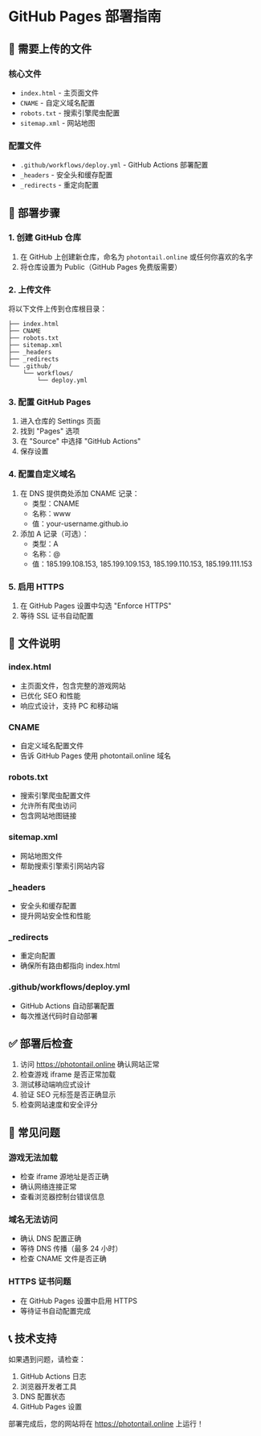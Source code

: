 # GitHub Pages 部署指南

## 📁 需要上传的文件

### 核心文件
- `index.html` - 主页面文件
- `CNAME` - 自定义域名配置
- `robots.txt` - 搜索引擎爬虫配置
- `sitemap.xml` - 网站地图

### 配置文件
- `.github/workflows/deploy.yml` - GitHub Actions 部署配置
- `_headers` - 安全头和缓存配置
- `_redirects` - 重定向配置

## 🚀 部署步骤

### 1. 创建 GitHub 仓库
1. 在 GitHub 上创建新仓库，命名为 `photontail.online` 或任何你喜欢的名字
2. 将仓库设置为 Public（GitHub Pages 免费版需要）

### 2. 上传文件
将以下文件上传到仓库根目录：
```
├── index.html
├── CNAME
├── robots.txt
├── sitemap.xml
├── _headers
├── _redirects
└── .github/
    └── workflows/
        └── deploy.yml
```

### 3. 配置 GitHub Pages
1. 进入仓库的 Settings 页面
2. 找到 "Pages" 选项
3. 在 "Source" 中选择 "GitHub Actions"
4. 保存设置

### 4. 配置自定义域名
1. 在 DNS 提供商处添加 CNAME 记录：
   - 类型：CNAME
   - 名称：www
   - 值：your-username.github.io
2. 添加 A 记录（可选）：
   - 类型：A
   - 名称：@
   - 值：185.199.108.153, 185.199.109.153, 185.199.110.153, 185.199.111.153

### 5. 启用 HTTPS
1. 在 GitHub Pages 设置中勾选 "Enforce HTTPS"
2. 等待 SSL 证书自动配置

## 🔧 文件说明

### index.html
- 主页面文件，包含完整的游戏网站
- 已优化 SEO 和性能
- 响应式设计，支持 PC 和移动端

### CNAME
- 自定义域名配置文件
- 告诉 GitHub Pages 使用 photontail.online 域名

### robots.txt
- 搜索引擎爬虫配置文件
- 允许所有爬虫访问
- 包含网站地图链接

### sitemap.xml
- 网站地图文件
- 帮助搜索引擎索引网站内容

### _headers
- 安全头和缓存配置
- 提升网站安全性和性能

### _redirects
- 重定向配置
- 确保所有路由都指向 index.html

### .github/workflows/deploy.yml
- GitHub Actions 自动部署配置
- 每次推送代码时自动部署

## ✅ 部署后检查

1. 访问 https://photontail.online 确认网站正常
2. 检查游戏 iframe 是否正常加载
3. 测试移动端响应式设计
4. 验证 SEO 元标签是否正确显示
5. 检查网站速度和安全评分

## 🐛 常见问题

### 游戏无法加载
- 检查 iframe 源地址是否正确
- 确认网络连接正常
- 查看浏览器控制台错误信息

### 域名无法访问
- 确认 DNS 配置正确
- 等待 DNS 传播（最多 24 小时）
- 检查 CNAME 文件是否正确

### HTTPS 证书问题
- 在 GitHub Pages 设置中启用 HTTPS
- 等待证书自动配置完成

## 📞 技术支持

如果遇到问题，请检查：
1. GitHub Actions 日志
2. 浏览器开发者工具
3. DNS 配置状态
4. GitHub Pages 设置

部署完成后，您的网站将在 https://photontail.online 上运行！
